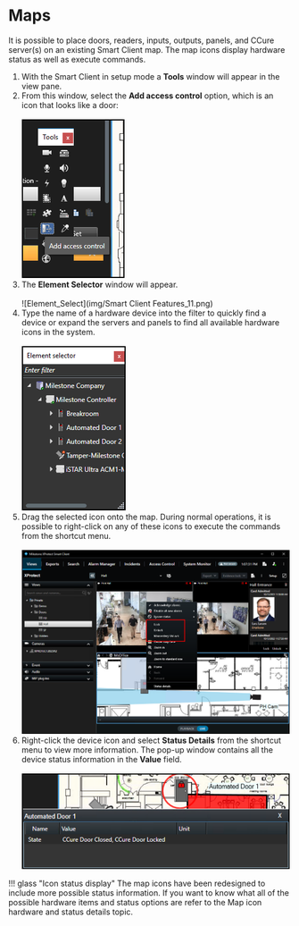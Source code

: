 # Maps

It is possible to place doors, readers, inputs, outputs, panels, and CCure server(s) on an existing Smart Client map. The map icons display hardware status as well as execute commands.

1. With the Smart Client in setup mode a **Tools** window will appear in the view pane.
2. From this window, select the **Add access control** option, which is an icon that looks like a door:</br>
    </br>
    ![Map_Add_AC](img/MapIconAddAC.png)</br>
3. The **Element Selector** window will appear.</br>
    </br>
    ![Element_Select](img/Smart Client Features_11.png)</br>
4. Type the name of a hardware device into the filter to quickly find a device or expand the servers and panels to find all available hardware icons in the system.</br>
    </br>
    ![Map_device_expand](img/MapElementSelect.png)</br>
5. Drag the selected icon onto the map. During normal operations, it is possible to right-click on any of these icons to execute the commands from the shortcut menu.</br>
    </br>
    ![Map_right_click](img/CX.SCmapcuts.png)</br>
6. Right-click the device icon and select **Status Details** from the shortcut menu to view more information. The pop-up window contains all the device status information in the **Value** field.</br>
    </br>
    ![Icon_Status](img/MapStatusDetails.png)

!!! glass "Icon status display"
    The map icons have been redesigned to include more possible status information. If you want to know what all of the possible hardware items and status options are refer to the Map icon hardware and status details topic.

## 